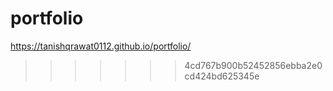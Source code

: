 # portfolio
https://tanishqrawat0112.github.io/portfolio/ 
>>>>>>> 4cd767b900b52452856ebba2e0cd424bd625345e
